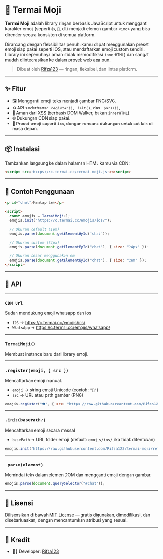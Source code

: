 # 🧩 Termai Moji

**Termai Moji** adalah library ringan berbasis JavaScript untuk mengganti karakter emoji (seperti `👍`, `💯`, dll) menjadi elemen gambar `<img>` yang bisa dirender secara konsisten di semua platform.

Dirancang dengan fleksibilitas penuh: kamu dapat menggunakan preset emoji siap pakai seperti iOS, atau mendaftarkan emoji custom sendiri. Library ini sepenuhnya aman (tidak memodifikasi `innerHTML`) dan sangat mudah diintegrasikan ke dalam proyek web apa pun.

> Dibuat oleh [Rifza123](https://github.com/Rifza123) — ringan, fleksibel, dan lintas platform.

---

## ✨ Fitur

- 🖼️ Mengganti emoji teks menjadi gambar PNG/SVG.
- ⚙️ API sederhana: `.register()`, `.init()`, dan `.parse()`,.
- 🔐 Aman dari XSS (berbasis DOM Walker, bukan `innerHTML`).
- 🌐 Dukungan CDN siap pakai.
- 🎨 Preset emoji seperti `ios`, dengan rencana dukungan untuk set lain di masa depan.

---

## 📦 Instalasi

Tambahkan langsung ke dalam halaman HTML kamu via CDN:

```html
<script src="https://c.termai.cc/termai-moji.js"></script>
```

---

## 🚀 Contoh Penggunaan

```html
<p id="chat">Mantap 👍🔥</p>

<script>
  const emojis = TermaiMoji();
  emojis.init("https://c.termai.cc/emojis/ios/");

  // Ukuran default (1em)
  emojis.parse(document.getElementById("chat"));

  // Ukuran custom (24px)
  emojis.parse(document.getElementById("chat"), { size: "24px" });

  // Ukuran besar menggunakan em
  emojis.parse(document.getElementById("chat"), { size: "2em" });
</script>

```

---

## 📘 API

--- 
### `CDN Url`
Sudah mendukung emoji whatsapp dan ios

- `IOS` → https://c.termai.cc/emojis/ios/
- `WhatsApp` → https://c.termai.cc/emojis/whatsapp/

---

### `TermaiMoji()`

Membuat instance baru dari library emoji.

---

### `.register(emoji, { src })`

Mendaftarkan emoji manual.

- `emoji` → string emoji Unicode (contoh: `"💯"`)
- `src` → URL atau path gambar (PNG)

```js
emojis.register("👽", { src: "https://raw.githubusercontent.com/Rifza123/termai-moji/refs/heads/main/emojis/ios/alien.png" });
```

---

### `.init(basePath?)`

Mendaftarkan emoji secara massal 

- `basePath` → URL folder emoji (default: `emojis/ios/` jika tidak ditentukan)

```js
emojis.init("https://raw.githubusercontent.com/Rifza123/termai-moji/refs/heads/main/emojis/ios/");
```

---

### `.parse(element)`

Memindai teks dalam elemen DOM dan mengganti emoji dengan gambar.

```js
emojis.parse(document.querySelector("#chat"));
```

---


## 📄 Lisensi

Dilisensikan di bawah [MIT License](./LICENSE) — gratis digunakan, dimodifikasi, dan disebarluaskan, dengan mencantumkan atribusi yang sesuai.

---

## 🙏 Kredit

- 👨‍💻 Developer: [Rifza123](https://github.com/Rifza123)
